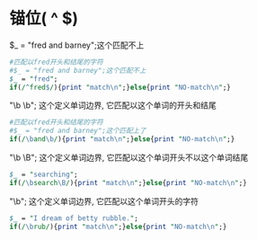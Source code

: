 # 锚位( ^ $)
$_ = "fred and barney";这个匹配不上
```perl
#匹配以fred开头和结尾的字符
#$_ = "fred and barney";这个匹配不上
$_ = "fred";
if(/^fred$/){print "match\n";}else{print "NO-match\n";}
```

"\b \b"; 这个定义单词边界, 它匹配以这个单词的开头和结尾
```perl
#匹配以fred开头和结尾的字符
#$_ = "fred and barney";这个匹配上了
if(/\band\b/){print "match\n";}else{print "NO-match\n";}
```

"\b \B"; 这个定义单词边界, 它匹配以这个单词开头不以这个单词结尾
```perl
$_ = "searching";
if(/\bsearch\B/){print "match\n";}else{print "NO-match\n";}
```

"\b"; 这个定义单词边界, 它匹配以这个单词开头的字符 
```perl
$_ = "I dream of betty rubble.";
if(/\brub/){print "match\n";}else{print "NO-match\n";}
```










